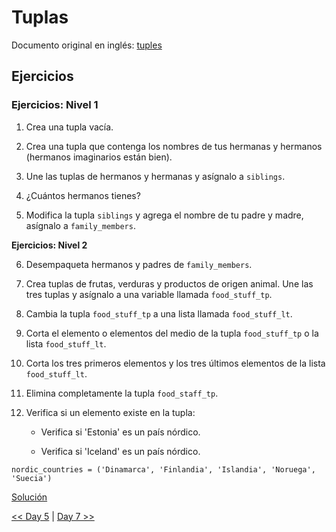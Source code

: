 # Tuplas

Documento original en inglés: [tuples](https://github.com/Asabeneh/30-Days-Of-Python/blob/master/06_Day_Tuples/06_tuples.md)

## Ejercicios

### Ejercicios: Nivel 1

1. Crea una tupla vacía.

2. Crea una tupla que contenga los nombres de tus hermanas y hermanos (hermanos imaginarios están bien).

3. Une las tuplas de hermanos y hermanas y asígnalo a `siblings`.

4. ¿Cuántos hermanos tienes?

5. Modifica la tupla `siblings` y agrega el nombre de tu padre y madre, asígnalo a `family_members`.

**Ejercicios: Nivel 2**

6. Desempaqueta hermanos y padres de `family_members`.

7. Crea tuplas de frutas, verduras y productos de origen animal. Une las tres tuplas y asígnalo a una variable llamada `food_stuff_tp`.

8. Cambia la tupla `food_stuff_tp` a una lista llamada `food_stuff_lt`.

9. Corta el elemento o elementos del medio de la tupla `food_stuff_tp` o la lista `food_stuff_lt`.

10. Corta los tres primeros elementos y los tres últimos elementos de la lista `food_stuff_lt`.

11. Elimina completamente la tupla `food_staff_tp`.

12. Verifica si un elemento existe en la tupla:

    - Verifica si 'Estonia' es un país nórdico.

    - Verifica si 'Iceland' es un país nórdico.
```
nordic_countries = ('Dinamarca', 'Finlandia', 'Islandia', 'Noruega', 'Suecia')
```

[Solución](01_tuplas.py)

[<< Day 5](../05_Listas/README.md) | [Day 7 >>](../07_Conjuntos/README.md)

